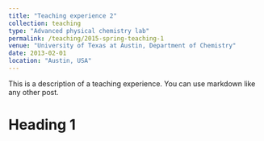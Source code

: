 ```yaml
---
title: "Teaching experience 2"
collection: teaching
type: "Advanced physical chemistry lab"
permalink: /teaching/2015-spring-teaching-1
venue: "University of Texas at Austin, Department of Chemistry"
date: 2013-02-01
location: "Austin, USA"
---
```


This is a description of a teaching experience. You can use markdown like any other post.

Heading 1
======
